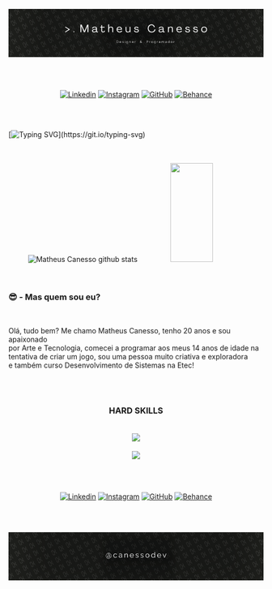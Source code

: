 <div align="center">
  
![Banner](https://github.com/MatheusCanesso/MatheusCanesso/blob/main/img/imgTopHeader.png)

</div>
<br>

<br>

<div align="center" padding="15px">
  
[![Linkedin](https://img.shields.io/badge/LinkedIn-0077B5?style=for-the-badge&logo=linkedin&logoColor=white)](https://www.linkedin.com/in/matheus-canesso-bbbb65202/)
[![Instagram](https://img.shields.io/badge/Instagram-E4405F?style=for-the-badge&logo=instagram&logoColor=white)]()
[![GitHub](https://img.shields.io/badge/GitHub-100000?style=for-the-badge&logo=github&logoColor=white)](https://github.com/MatheusCanesso)
[![Behance](https://img.shields.io/badge/-Behance-blue?style=for-the-badge&logo=behance&logoColor=white)](https://www.behance.net/matheuscanesso)

</div>

<br>

<br>

[![Typing SVG](https://readme-typing-svg.herokuapp.com/?color=FFFFFF&size=35&center=true&vCenter=true&width=1000&lines=Bem-vindo(a)+ao+meu+Github!)](https://git.io/typing-svg)

<br>

<br>

<div align="center">  
  <img width="49%" height="195px" src="https://github-readme-stats.vercel.app/api?username=MatheusCanesso&show_icons=true&count_private=true&hide_border=true&title_color=FD1FD7&icon_color=402CF9&text_color=c9d1d9&bg_color=0d1117" alt="Matheus Canesso github stats" /> 
  <img width="41%" height="195px" src="https://github-readme-stats.vercel.app/api/top-langs/?username=MatheusCanesso&layout=compact&hide_border=true&title_color=FD1FD7&text_color=c9d1d9&bg_color=0d1117" />
</div>

<br>

<br>

<div align="left">
<h3>😎 - Mas quem sou eu?</h3>

<br>

<p>Olá, tudo bem? Me chamo Matheus Canesso, tenho 20 anos e sou apaixonado<br>
  por Arte e Tecnologia, comecei a programar aos meus 14 anos de idade na<br>
  tentativa de criar um jogo, sou uma pessoa muito criativa e exploradora<br>
  e também curso Desenvolvimento de Sistemas na Etec!</p>

</div>

<br>

<br>

<h3 align="center" padding-top="10px">HARD SKILLS</h3>

<br>

<div align="center">
<img align="center" padding="15px" src="https://skills.thijs.gg/icons?i=html,css,js,bootstrap,materialui,react,typescript,tailwind,vite,androidstudio,java,spring,mysql,firebase"/>
</div>

<br>

<div align="center">
<img align="center" padding="15px" src="https://skills.thijs.gg/icons?i=figma,ai,ps,ae,xd"/>
</div>

<br>

<br>

<br>

<div align="center" padding="15px">
  
[![Linkedin](https://img.shields.io/badge/LinkedIn-0077B5?style=for-the-badge&logo=linkedin&logoColor=white)](https://www.linkedin.com/in/matheus-canesso-bbbb65202/)
[![Instagram](https://img.shields.io/badge/Instagram-E4405F?style=for-the-badge&logo=instagram&logoColor=white)]()
[![GitHub](https://img.shields.io/badge/GitHub-100000?style=for-the-badge&logo=github&logoColor=white)](https://github.com/MatheusCanesso)
[![Behance](https://img.shields.io/badge/-Behance-blue?style=for-the-badge&logo=behance&logoColor=white)](https://www.behance.net/matheuscanesso)

</div>

<br>

<br>

<div align="center">
  
![Banner](https://github.com/MatheusCanesso/MatheusCanesso/blob/main/img/imgBottomHeader.png)

</div>
